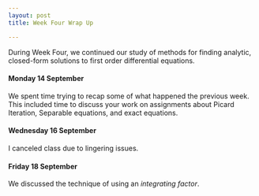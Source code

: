 ```yaml
---
layout: post
title: Week Four Wrap Up

---
```


During Week Four, we continued our study of methods for finding analytic,
closed-form solutions to first order differential equations.

#### Monday 14 September

We spent time trying to recap some of what happened the previous week. This included time to discuss your work on assignments about Picard Iteration, Separable equations, and exact equations.

#### Wednesday 16 September

I canceled class due to lingering issues.

#### Friday 18 September

We discussed the technique of using an _integrating factor_.


